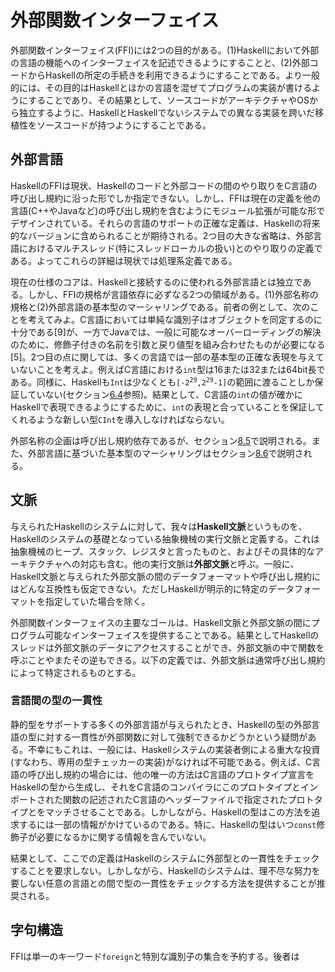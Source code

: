 # 外部関数インターフェイス

外部関数インターフェイス(FFI)には2つの目的がある。(1)Haskellにおいて外部の言語の機能へのインターフェイスを記述できるようにすることと、(2)外部コードからHaskellの所定の手続きを利用できるようにすることである。より一般的には、その目的はHaskellとほかの言語を混ぜてプログラムの実装が書けるようにすることであり、その結果として、ソースコードがアーキテクチャやOSから独立するように、HaskellとHaskellでないシステムでの異なる実装を跨いだ移植性をソースコードが持つようにすることである。

## 外部言語

HaskellのFFIは現状、Haskellのコードと外部コードの間のやり取りをC言語の呼び出し規約に沿った形でしか指定できない。しかし、FFIは現在の定義を他の言語(C++やJavaなど)の呼び出し規約を含むようにモジュール拡張が可能な形でデザインされている。それらの言語のサポートの正確な定義は、Haskellの将来的なバージョンに含められることが期待される。2つ目の大きな省略は、外部言語におけるマルチスレッド(特にスレッドローカルの扱い)とのやり取りの定義である。よってこれらの詳細は現状では処理系定義である。

現在の仕様のコアは、Haskellと接続するのに使われる外部言語とは独立である。しかし、FFIの規格が言語依存に必ずなる2つの領域がある。(1)外部名称の規格と(2)外部言語の基本型のマーシャリングである。前者の例として、次のことを考えてみよ。C言語においては単純な識別子はオブジェクトを同定するのに十分である[9]が、一方でJavaでは、一般に可能なオーバーローディングの解決のために、修飾子付きの名前を引数と戻り値型を組み合わせたものが必要になる[5]。2つ目の点に関しては、多くの言語では一部の基本型の正確な表現を与えていないことを考えよ。例えばC言語における`int`型は16または32または64bit長である。同様に、Haskellも`Int`は少なくとも<code>[-2<sup>29</sup>,2<sup>29</sup>-1]</code>の範囲に渡ることしか保証していない(セクション[6.4](./6-predefined-types-and-classes.md)参照)。結果として、C言語の`int`の値が確かにHaskellで表現できるようにするために、`int`の表現と合っていることを保証してくれるような新しい型`CInt`を導入しなければならない。

外部名称の企画は呼び出し規約依存であるが、セクション[8.5](./8-foreign-function-interface.md)で説明される。また、外部言語に基づいた基本型のマーシャリングはセクション[8.6](./8-foreign-function-interface.md)で説明される。

## 文脈

与えられたHaskellのシステムに対して、我々は**Haskell文脈**というものを、Haskellのシステムの基礎となっている抽象機械の実行文脈と定義する。これは抽象機械のヒープ、スタック、レジスタと言ったものと、およびその具体的なアーキテクチャへの対応も含む。他の実行文脈は**外部文脈**と呼ぶ。一般に、Haskell文脈と与えられた外部文脈の間のデータフォーマットや呼び出し規約にはどんな互換性も仮定できない。ただしHaskellが明示的に特定のデータフォーマットを指定していた場合を除く。

外部関数インターフェイスの主要なゴールは、Haskell文脈と外部文脈の間にプログラム可能なインターフェイスを提供することである。結果としてHaskellのスレッドは外部文脈のデータにアクセスすることができ、外部文脈の中で関数を呼ぶことやまたその逆もできる。以下の定義では、外部文脈は通常呼び出し規約によって特定されるものとする。

### 言語間の型の一貫性

静的型をサポートする多くの外部言語が与えられたとき、Haskellの型の外部言語の型に対する一貫性が外部関数に対して強制できるかどうかという疑問がある。不幸にもこれは、一般には、Haskellシステムの実装者側による重大な投資(すなわち、専用の型チェッカーの実装)がなければ不可能である。例えば、C言語の呼び出し規約の場合には、他の唯一の方法はC言語のプロトタイプ宣言をHaskellの型から生成し、それをC言語のコンパイラにこのプロトタイプとインポートされた関数の記述されたC言語のヘッダーファイルで指定されたプロトタイプとをマッチさせることである。しかしながら、Haskellの型はこの方法を追求するには一部の情報がかけているのである。特に、Haskellの型はいつ`const`修飾子が必要になるかに関する情報を含んでいない。

結果として、ここでの定義はHaskellのシステムに外部型との一貫性をチェックすることを要求しない。しかしながら、Haskellのシステムは、理不尽な努力を要しない任意の言語との間で型の一貫性をチェックする方法を提供することが推奨される。

## 字句構造

FFIは単一のキーワード`foreign`と特別な識別子の集合を予約する。後者は
